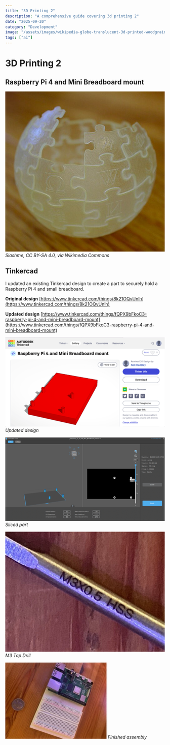 ```yaml
---
title: "3D Printing 2"
description: "A comprehensive guide covering 3d printing 2"
date: "2025-09-20"
category: "Development"
image: "/assets/images/wikipedia-globe-translucent-3d-printed-woodgrain-background-512x512.jpg"
tags: ["ai"]
---
```


# 3D Printing 2

## Raspberry Pi 4 and Mini Breadboard mount

![](/assets/images/3dprinting2/wikipedia-globe-translucent-3d-printed-woodgrain-background-512x512.jpg)
*Slashme, CC BY-SA 4.0, via Wikimedia Commons*


## Tinkercad

I updated an existing Tinkercad design to create a part to securely hold a Raspberry Pi 4 and small breadboard.

**Original design**
[https://www.tinkercad.com/things/8k21OQvUnlh](https://www.tinkercad.com/things/8k21OQvUnlh)

**Updated design**
[https://www.tinkercad.com/things/fQPX9bFkoC3-raspberry-pi-4-and-mini-breadboard-mount](https://www.tinkercad.com/things/fQPX9bFkoC3-raspberry-pi-4-and-mini-breadboard-mount)

![](/assets/images/3dprinting2/screen-shot-2023-07-20-at-9.19.04-am-1836x1024.png)
*Updated design*

![](/assets/images/3dprinting2/screen-shot-2023-07-20-at-9.35.25-am-1836x959.png)
*Sliced part*

![](/assets/images/3dprinting2/image3-640x480.jpg)
*M3 Tap Drill*

![](/assets/images/3dprinting2/image7-320x240.jpg)
*Finished assembly*
